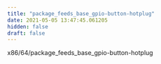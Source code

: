 ```yaml
---
title: "package_feeds_base_gpio-button-hotplug"
date: 2021-05-05 13:47:45.061205
hidden: false
draft: false
---
```


x86/64/package_feeds_base_gpio-button-hotplug


